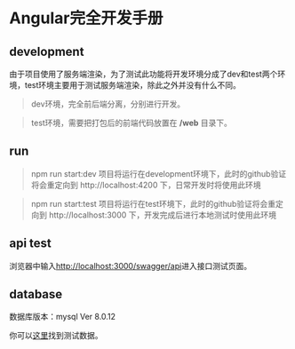 # Angular完全开发手册

## development

由于项目使用了服务端渲染，为了测试此功能将开发环境分成了dev和test两个环境，test环境主要用于测试服务端渲染，除此之外并没有什么不同。

> dev环境，完全前后端分离，分别进行开发。

> test环境，需要把打包后的前端代码放置在 **/web** 目录下。

## run

> npm run start:dev 项目将运行在development环境下，此时的github验证将会重定向到 http://localhost:4200 下，日常开发时将使用此环境

> npm run start:test 项目将运行在test环境下，此时的github验证将会重定向到 http://localhost:3000 下，开发完成后进行本地测试时使用此环境

## api test

浏览器中输入<u>http://localhost:3000/swagger/api</u>进入接口测试页面。

## database

数据库版本：mysql  Ver 8.0.12

你可以[这里](https://github.com/sxlwar/test.bk.sql)找到测试数据。

